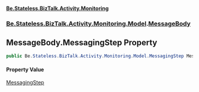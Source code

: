 #### [Be.Stateless.BizTalk.Activity.Monitoring](README.md 'README')
### [Be.Stateless.BizTalk.Activity.Monitoring.Model](Be.Stateless.BizTalk.Activity.Monitoring.Model.md 'Be.Stateless.BizTalk.Activity.Monitoring.Model').[MessageBody](MessageBody.md 'Be.Stateless.BizTalk.Activity.Monitoring.Model.MessageBody')

## MessageBody.MessagingStep Property

```csharp
public Be.Stateless.BizTalk.Activity.Monitoring.Model.MessagingStep MessagingStep { get; set; }
```

#### Property Value
[MessagingStep](MessagingStep.md 'Be.Stateless.BizTalk.Activity.Monitoring.Model.MessagingStep')